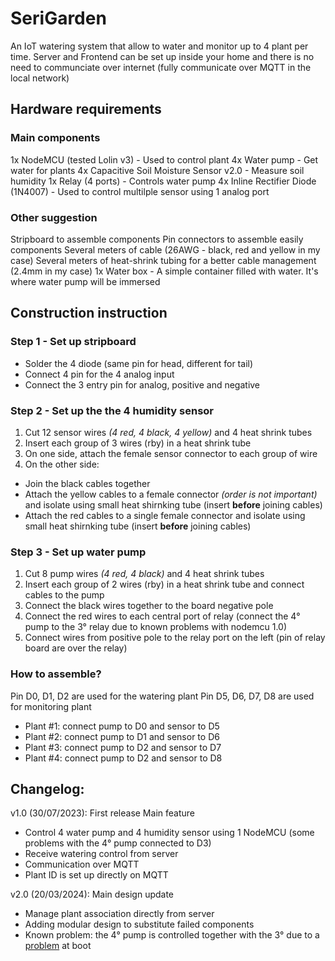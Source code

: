 # SeriGarden

An IoT watering system that allow to water and monitor up to 4 plant per time. Server and Frontend can be set up inside your home and there is no need to communciate over internet (fully communicate over MQTT in the local network)

## Hardware requirements

### Main components

1x NodeMCU (tested Lolin v3) - Used to control plant
4x Water pump - Get water for plants
4x Capacitive Soil Moisture Sensor v2.0 - Measure soil humidity
1x Relay (4 ports) - Controls water pump
4x Inline Rectifier Diode (1N4007) - Used to control multilple sensor using 1 analog port

### Other suggestion

Stripboard to assemble components
Pin connectors to assemble easily components
Several meters of cable (26AWG - black, red and yellow in my case)
Several meters of heat-shrink tubing for a better cable management (2.4mm in my case)
1x Water box - A simple container filled with water. It's where water pump will be immersed

## Construction instruction

### Step 1 - Set up stripboard

- Solder the 4 diode (same pin for head, different for tail)
- Connect 4 pin for the 4 analog input
- Connect the 3 entry pin for analog, positive and negative

### Step 2 - Set up the the 4 humidity sensor

1. Cut 12 sensor wires *(4 red, 4 black, 4 yellow)* and 4 heat shrink tubes
2. Insert each group of 3 wires (rby) in a heat shrink tube
3. On one side, attach the female sensor connector to each group of wire
4. On the other side:

- Join the black cables together
- Attach the yellow cables to a female connector *(order is not important)* and isolate using small heat shirnking tube (insert **before** joining cables)
- Attach the red cables to a single female connector and isolate using small heat shirnking tube (insert **before** joining cables)

### Step 3 - Set up water pump

1. Cut 8 pump wires *(4 red, 4 black)* and 4 heat shrink tubes
2. Insert each group of 2 wires (rby) in a heat shrink tube and connect cables to the pump
3. Connect the black wires together to the board negative pole
4. Connect the red wires to each central port of relay (connect the 4° pump to the 3° relay due to known problems with nodemcu 1.0)
5. Connect wires from positive pole to the relay port on the left (pin of relay board are over the relay)


### How to assemble?

Pin D0, D1, D2 are used for the watering plant
Pin D5, D6, D7, D8 are used for monitoring plant

- Plant #1: connect pump to D0 and sensor to D5
- Plant #2: connect pump to D1 and sensor to D6
- Plant #3: connect pump to D2 and sensor to D7
- Plant #4: connect pump to D2 and sensor to D8

## Changelog:

v1.0 (30/07/2023): First release
Main feature

- Control 4 water pump and 4 humidity sensor using 1 NodeMCU (some problems with the 4° pump connected to D3)
- Receive watering control from server
- Communication over MQTT
- Plant ID is set up directly on MQTT

v2.0 (20/03/2024): Main design update

- Manage plant association directly from server
- Adding modular design to substitute failed components
- Known problem: the 4° pump is controlled together with the 3° due to a [problem](https://arduino.stackexchange.com/questions/95770/nodemcu-1-0-port-d3-relay-and-pump-does-not-boot) at boot
